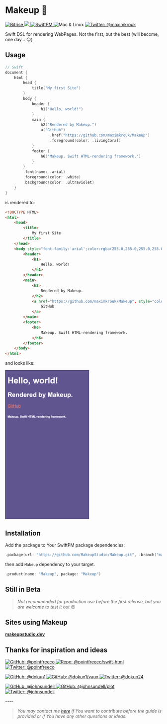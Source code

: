 # Makeup 💋

<p>
    <a href="https://www.bitrise.io">
        <img src="https://app.bitrise.io/app/61ab971f41ba1c99/status.svg?token=tpPB3UQPxF6A2wSv_EljFQ&branch=develop/release" alt="Bitrise"/>
    </a>
    <a href="https://swift.org">
        <img src="https://img.shields.io/badge/Swift-5.1-red.svg?logo=swift" />
    </a>
    <a href="https://swift.org/package-manager">
        <img src="https://img.shields.io/badge/SwiftPM-Compatible-brightgreen.svg?style=flat" alt="SwiftPM" />
    </a>
    <img src="https://img.shields.io/badge/Platforms-Mac & Linux-green.svg?style=flat" alt="Mac & Linux" />
    <a href="https://twitter.com/maximkrouk">
        <img src="https://img.shields.io/badge/twitter-@maximkrouk-blue.svg?logo=twitter&style=social" alt="Twitter: @maximkrouk"/>
    </a>
</p>

Swift DSL for rendering WebPages. Not the first, but the best (will become, one day... 😌)

## Usage

```swift
// Swift
document {
    html {
        head {
            title("My first Site")
        }
        body {
            header {
                h1("Hello, world!")
            }
            main {
                h2("Rendered by Makeup.")
                a("GitHub")
                    .href("https://github.com/maximkrouk/Makeup")
                    .foreground(color: .livingCoral)
            }
            footer {
                h6("Makeup. Swift HTML-rendering framework.")
            }
        }
        .font(name: .arial)
        .foreground(color: .white)
        .background(color: .ultraviolet)
    }
}
```

is rendered to:

```html
<!DOCTYPE HTML>
<html>
    <head>
        <title>
            My first Site
        </title>
    </head>
    <body style="font-family:'arial';color:rgba(255.0,255.0,255.0,255.0);background-color:rgba(100.0,83.0,148.0,255.0);">
        <header>
            <h1>
                Hello, world!
            </h1>
        </header>
        <main>
            <h2>
                Rendered by Makeup.
            </h2>
            <a href="https://github.com/maximkrouk/Makeup", style="color:rgba(250.0,114.0,104.0,255.0);">
                GitHub
            </a>
        </main>
        <footer>
            <h6>
                Makeup. Swift HTML-rendering framework.
            </h6>
        </footer>
    </body>
</html>
```

and looks like:

<img src="./Assets/Example-iPhone5.png" alt="Example-iPhone5" width="270px"/>



## Installation

Add the package to Your SwiftPM package dependencies:

```swift
.package(url: "https://github.com/MakeupStudio/Makeup.git", .branch("master"))
```

then add `Makeup` dependency to your target.

```swift
.product(name: "Makeup", package: "Makeup")
```

## Still in Beta

> _Not recommended for production use before the first release, but you are welcome to test it out_ 😉

## Sites using Makeup

**[makeupstudio.dev](https://mxswift.herokuapp.com)**

## Thanks for inspiration and ideas

<div>
  <!-- --------------------- pointfree.co --------------------- -->
  <p>
  <a href="https://github.com/pointfreeco">
  <img src="https://img.shields.io/badge/github--aaaaaa.svg?logo=github&style=social" alt = "GitHub: @pointfreeco">
  </a>
  <a href="https://github.com/pointfreeco/swift-html">
  <img src="https://img.shields.io/badge/swift__html--aaaaaa.svg?style=social" alt = "Repo: @pointfreeco/swift-html">
  </a>
  <a href="https://twitter.com/pointfreeco">
        <img src="https://img.shields.io/badge/twitter-@pointfreeco-blue.svg?logo=twitter&style=social" alt="Twitter: @pointfreeco" />
    </a>
</p>
  <!-- --------------------- David Okun --------------------- -->
  <p>
  <a href="https://github.com/dokun1">
  <img src="https://img.shields.io/badge/github--aaaaaa.svg?logo=github&style=social" alt = "GitHub: @dokun1">
  </a>
  <a href="https://github.com/dokun1/vaux">
  <img src="https://img.shields.io/badge/vaux--aaaaaa.svg?style=social" alt = "GitHub: @dokun1/vaux">
  </a>
  <a href="https://twitter.com/dokun24">
        <img src="https://img.shields.io/badge/twitter-@dokun24-blue.svg?logo=twitter&style=social" alt="Twitter: @dokun24" />
    </a>
</p>
  <!-- -------------------- John Sundell -------------------- -->
  <p>
  <a href="https://github.com/johnsundell">
  <img src="https://img.shields.io/badge/github--aaaaaa.svg?logo=github&style=social" alt = "GitHub: @johnsundell">
  </a>
  <a href="https://github.com/johnsundell/plot">
  <img src="https://img.shields.io/badge/plot--aaaaaa.svg?style=social" alt = "GitHub: @johnsundell/plot">
  </a>
  <a href="https://twitter.com/johnsundell">
        <img src="https://img.shields.io/badge/twitter-@johnsundell-blue.svg?logo=twitter&style=social" alt="Twitter: @johnsundell" />
    </a>
</p></div>
----

> _You may contact me [here](https://twitter.com/maximkrouk) if You want to contribute before the guide is provided or if You have any other questions or ideas._
